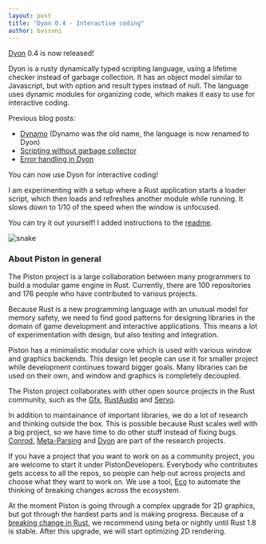 ```yaml
---
layout: post
title: "Dyon 0.4 - Interactive coding"
author: bvssvni
---
```


[Dyon](https://github.com/PistonDevelopers/dyon) 0.4 is now released!

Dyon is a rusty dynamically typed scripting language, using a lifetime checker instead of garbage collection.
It has an object model similar to Javascript, but with option and result types instead of null.
The language uses dynamic modules for organizing code, which makes it easy to use for interactive coding.

Previous blog posts:

- [Dynamo](http://blog.piston.rs/2016/01/23/dynamo/) (Dynamo was the old name, the language is now renamed to Dyon)
- [Scripting without garbage collector](http://blog.piston.rs/2016/02/21/scripting-without-garbage-collector/)
- [Error handling in Dyon](http://blog.piston.rs/2016/03/20/error-handling-in-dyon/)

You can now use Dyon for interactive coding!

I am experimenting with a setup where a Rust application starts a loader script,
which then loads and refreshes another module while running.
It slows down to 1/10 of the speed when the window is unfocused.

You can try it out yourself! I added instructions to the [readme](https://github.com/pistondevelopers/dyon).

![snake](https://raw.githubusercontent.com/PistonDevelopers/dyon/master/images/snake.png)

### About Piston in general

The Piston project is a large collaboration between many programmers to build a modular game engine in Rust.
Currently, there are 100 repositories and 176 people who have contributed to various projects.

Because Rust is a new programming language with an unusual model for memory safety,
we need to find good patterns for designing libraries in the domain of game development and interactive applications.
This means a lot of experimentation with design, but also testing and integration.

Piston has a minimalistic modular core which is used with various window and graphics backends.
This design let people can use it for smaller project while development continues toward bigger goals.
Many libraries can be used on their own, and window and graphics is completely decoupled.

The Piston project collaborates with other open source projects in the Rust community,
such as the [Gfx](https://github.com/gfx-rs/), [RustAudio](https://github.com/rustaudio/) and [Servo](https://github.com/servo/).

In addition to maintainance of important libraries, we do a lot of research and thinking outside the box.
This is possible because Rust scales well with a big project, so we have time to do other stuff instead of fixing bugs.
[Conrod](https://github.com/pistondevelopers/conrod), [Meta-Parsing](https://github.com/pistondevelopers/meta) and [Dyon](https://github.com/pistondevelopers/dyon) are part of the research projects.

If you have a project that you want to work on as a community project, you are welcome to start it under PistonDevelopers.
Everybody who contributes gets access to all the repos, so people can help out across projects and choose what they want to work on.
We use a tool, [Eco](https://github.com/pistondevelopers/eco) to automate the thinking of breaking changes across the ecosystem.

At the moment Piston is going through a complex upgrade for 2D graphics,
but got through the hardest parts and is making progress.
Because of a [breaking change in Rust](https://github.com/PistonDevelopers/piston/issues/1050),
we recommend using beta or nightly until Rust 1.8 is stable.
After this upgrade, we will start optimizing 2D rendering.
